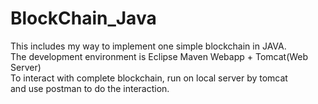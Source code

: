 # BlockChain_Java

This includes my way to implement one simple blockchain in JAVA. <br/>
The development environment is Eclipse Maven Webapp + Tomcat(Web Server) <br/>
To interact with complete blockchain, run on local server by tomcat <br/>
and use postman to do the interaction. <br/>
